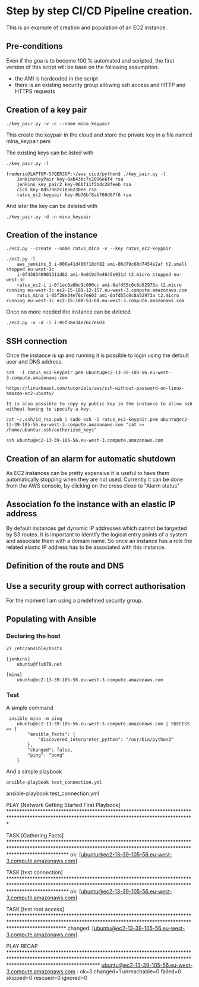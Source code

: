 # Step by step CI/CD Pipeline creation.

This is an example of creation and population of an EC2 instance.

## Pre-conditions

Even if the goa is to become 100 % automated and scripted, the first version of this script will be base on the following assumption.

- the AMI is hardcoded in the script
- there is an existing security group allowing ssh access and HTTP and HTTPS requests


## Creation of a key pair

    ./key_pair.py -v -c --name mina_keypair

This create the keypair in the cloud and store the private key in a file named mina_keypair.pem

The existing keys can be listed with

    ./key_pair.py -l

    frederic@LAPTOP-57QER3OP:~/aws_cicd/python$ ./key_pair.py -l
        JenkinsKeyPair key-0ab43bc7c2096e6f4 rsa
        jenkins_key_pair2 key-06bf11f5bdc28feeb rsa
        cicd key-0d57982c1856230ee rsa
        ratus_ec2-keypair key-0b76bf8ab760d67f6 rsa

And later the key can be deleted with 

    ./key_pair.py -d -n mina_keypair

## Creation of the instance

    ./ec2.py --create --name ratus_mina -v --key ratus_ec2-keypair

    ./ec2.py -l
        aws_jenkins_3 i-006e41d406f18df82 ami-06d79c60d7454e2af t2.small stopped eu-west-3c
        i-0f438540903311d62 ami-0e019d7e4645e931d t2.micro stopped eu-west-3c
        ratus_ec2-i i-0f1ec6a0bc9c090cc ami-0afd55c0c8a52973a t2.micro running eu-west-3c ec2-15-188-12-157.eu-west-3.compute.amazonaws.com
        ratus_mina i-05f38e34e76c7e603 ami-0afd55c0c8a52973a t2.micro running eu-west-3c ec2-15-188-53-68.eu-west-3.compute.amazonaws.com

Once no more needed the instance can be deleted

    ./ec2.py -v -d -i i-05f38e34e76c7e603

## SSH connection

Once the instance is up and running it is possible to login using the default user and DNS address.

    ssh  -i ratus_ec2-keypair.pem ubuntu@ec2-13-39-105-56.eu-west-3.compute.amazonaws.com

    https://linuxbeast.com/tutorials/aws/ssh-without-password-on-linux-amazon-ec2-ubuntu/

    It is also possible to copy my public key in the instance to allow ssh without having to specify a key.
 
    cat ~/.ssh/id_rsa.pub | sudo ssh -i ratus_ec2-keypair.pem ubuntu@ec2-13-39-105-56.eu-west-3.compute.amazonaws.com "cat >> /home/ubuntu/.ssh/authorized_keys"

    ssh ubuntu@ec2-13-39-105-56.eu-west-3.compute.amazonaws.com

## Creation of an alarm for automatic shutdown

As EC2 instances can be pretty expensive it is useful to have them automatically stopping when they are not used.
Currently it can be done from the AWS console, by clicking on the cross close to "Alarm status"

## Association fo the instance with an elastic IP address

By default instances get dynamic IP addresses which cannot be targetted by S3 routes. It is important to identify the logical entry points of a system and associate them with a domain name. So once an instance has a role the related elastic IP address has to be associated with this instance.

## Definition of the route and DNS

## Use a security group with correct authorisation

For the moment I am using a predefined security group.

## Populating with Ansible

### Declaring the host

    vi /etc/ansible/hosts

    [jenkins]
        ubuntu@flub78.net

    [mina]
        ubuntu@ec2-13-39-105-56.eu-west-3.compute.amazonaws.com

### Test

A simple command

     ansible mina -m ping
        ubuntu@ec2-13-39-105-56.eu-west-3.compute.amazonaws.com | SUCCESS => {
            "ansible_facts": {
                "discovered_interpreter_python": "/usr/bin/python3"
            },
            "changed": false,
            "ping": "pong"
        }
And a simple playbook

    ansible-playbook test_connection.yml

ansible-playbook test_connection.yml

PLAY [Network Getting Started First Playbook] ***********************************************************************************************************************************************

TASK [Gathering Facts] **********************************************************************************************************************************************************************
ok: [ubuntu@ec2-13-39-105-56.eu-west-3.compute.amazonaws.com]

TASK [test connection] **********************************************************************************************************************************************************************
ok: [ubuntu@ec2-13-39-105-56.eu-west-3.compute.amazonaws.com]

TASK [test root access] *********************************************************************************************************************************************************************
changed: [ubuntu@ec2-13-39-105-56.eu-west-3.compute.amazonaws.com]

PLAY RECAP **********************************************************************************************************************************************************************************
ubuntu@ec2-13-39-105-56.eu-west-3.compute.amazonaws.com : ok=3    changed=1    unreachable=0    failed=0    skipped=0    rescued=0    ignored=0





    







    

